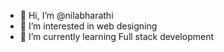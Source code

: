 - 👋 Hi, I’m @nilabharathi
- 👀 I’m interested in web designing
- 🌱 I’m currently learning Full stack development
  

<!---
nilabharathi/nilabharathi is a ✨ special ✨ repository because its `README.md` (this file) appears on your GitHub profile.
You can click the Preview link to take a look at your changes.
--->
